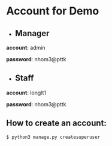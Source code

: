 # Account for Demo 

- ## **Manager**
**account**: admin

**password**: nhom3@pttk

- ## **Staff**
**account**: longlt1

**password**: nhom3@pttk


## How to create an account:
`$ python3 manage.py createsuperuser`
